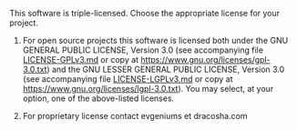 This software is triple-licensed. Choose the appropriate license for your project.

1. For open source projects this software is licensed both under the GNU GENERAL PUBLIC LICENSE, Version 3.0
     (see accompanying file [LICENSE-GPLv3.md](LICENSE-GPLv3.md) or copy at https://www.gnu.org/licenses/gpl-3.0.txt)
    and the GNU LESSER GENERAL PUBLIC LICENSE, Version 3.0
     (see accompanying file [LICENSE-LGPLv3.md](LICENSE-LGPLv3.md) or copy at https://www.gnu.org/licenses/lgpl-3.0.txt).
    You may select, at your option, one of the above-listed licenses.

2. For proprietary license contact evgeniums et dracosha.com
